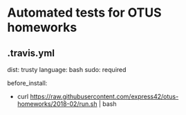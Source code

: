 # Automated tests for OTUS homeworks

## .travis.yml
dist: trusty
language: bash
sudo: required

before_install:
  - curl https://raw.githubusercontent.com/express42/otus-homeworks/2018-02/run.sh | bash

